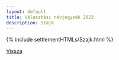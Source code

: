```yaml
---
layout: default
title: Választási névjegyzék 2022
description: Szajk
---
```


{% include settlementHTMLs/Szajk.html %}

[Vissza](./)